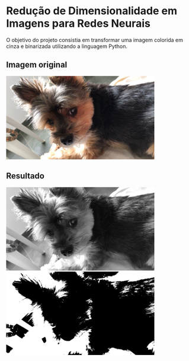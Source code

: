 # Redução de Dimensionalidade em Imagens para Redes Neurais

O objetivo do projeto consistia em transformar uma imagem colorida em cinza e binarizada utilizando a linguagem Python.

## Imagem original

<img src="./images/Cachorro.jpg" width="400">

## Resultado

<img src="./images/imagem_cinza.jpg" width="400">

<img src="./images/imagem_binarizada.jpg" width="400">
